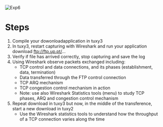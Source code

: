 ![Exp6](./imgs/exp6.png)

# Steps

1. Compile your dowonloadapplication in tuxy3
2. In tuxy3, restart capturing with Wireshark and run your  application  download ftp://ftp.up.pt/...
3. Verify if file has arrived correctly, stop capturing and save the log
4. Using Wireshark observe packets exchanged including:
    - TCP  control and data connections, and its phases (establishment, data, termination)
    - Data transferred through the FTP control connection
    - TCP ARQ mechanism
    - TCP congestion control mechanism in  action
    - Note: use also Wireshark  Statistics tools (menu) to study TCP phases, ARQ and congestion control mechanism
5. Repeat download in tuxy3 but now, in the middle of the transference, start a new download in tuxy2
    - Use the Wireshark statistics tools to understand how the throughput of  a TCP connection varies along the time